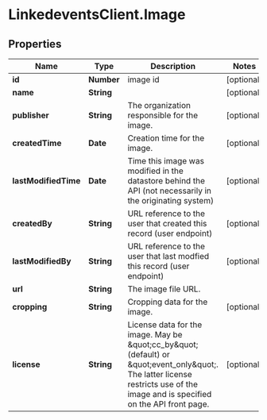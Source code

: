 # LinkedeventsClient.Image

## Properties
Name | Type | Description | Notes
------------ | ------------- | ------------- | -------------
**id** | **Number** | image id | [optional] 
**name** | **String** |  | [optional] 
**publisher** | **String** | The organization responsible for the image. | [optional] 
**createdTime** | **Date** | Creation time for the image. | [optional] 
**lastModifiedTime** | **Date** | Time this image was modified in the datastore behind the API (not necessarily in the originating system) | [optional] 
**createdBy** | **String** | URL reference to the user that created this record (user endpoint) | [optional] 
**lastModifiedBy** | **String** | URL reference to the user that last modfied this record (user endpoint) | [optional] 
**url** | **String** | The image file URL. | 
**cropping** | **String** | Cropping data for the image. | [optional] 
**license** | **String** | License data for the image. May be \&quot;cc_by\&quot; (default) or \&quot;event_only\&quot;. The latter license restricts use of the image and is specified on the API front page. | [optional] 



